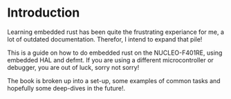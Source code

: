 # Introduction
Learning embedded rust has been quite the frustrating experiance for me, a lot of outdated documentation. Therefor, I intend to expand that pile!

This is a guide on how to do embedded rust on the NUCLEO-F401RE, using embedded HAL and defmt. If you are using a different microcontroller or debugger, you are out of luck, sorry not sorry!

The book is broken up into a set-up, some examples of common tasks and hopefully some deep-dives in the future!. 